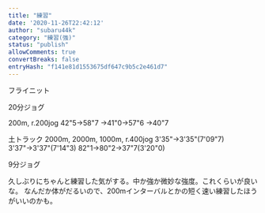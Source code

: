 ```yaml
---
title: "練習"
date: '2020-11-26T22:42:12'
author: "subaru44k"
category: "練習(強)"
status: "publish"
allowComments: true
convertBreaks: false
entryHash: "f141e81d1553675df647c9b5c2e461d7"
---
```

フライニット

20分ジョグ

200m, r.200jog
42"5→58"7
→41"0→57"6
→40"7

土トラック
2000m, 2000m, 1000m, r.400jog
3'35"→3'35"(7'09"7)
3'37"→3'37"(7'14"3)
82"1→80"2→37"7(3'20"0)

9分ジョグ

久しぶりにちゃんと練習した気がする。中か強か微妙な強度。これくらいが良いな。
なんだか体がだるいので、200mインターバルとかの短く速い練習したほうがいいのかも。
